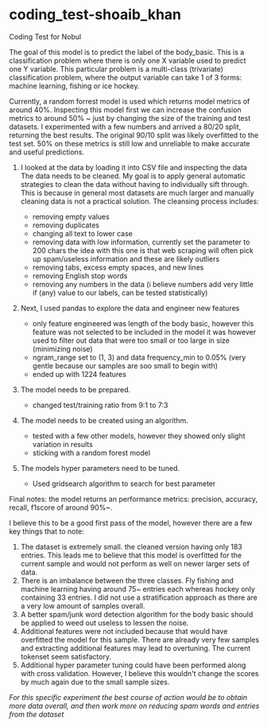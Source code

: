 # coding_test-shoaib_khan
Coding Test for Nobul

The goal of this model is to predict the label of the body_basic.
This is a classification problem where there is only one X variable used to predict one Y variable.
This particular problem is a multi-class (trivariate) classification problem, where the output variable can take 
1 of 3 forms: machine learning, fishing or ice hockey.

Currently, a random forrest model is used which returns model metrics of around 40%. 
Inspecting this model first we can increase the confusion metrics to around 50% ~ just by changing
the size of the training and test datasets. I experimented with a few numbers and arrived a 80/20
split, returning the best results. The original 90/10 split was likely overfitted to the test set.
50% on these metrics is still low and unreliable to make accurate and useful predictions. 

1. I looked at the data by loading it into CSV file and inspecting the data
    The data needs to be cleaned. My goal is to apply general automatic strategies to clean the data 
    without having to individually sift through. This is because in general most datasets are much larger
    and manually cleaning data is not a practical solution. 
    The cleansing process includes:
    - removing empty values
    - removing duplicates
    - changing all text to lower case
    - removing data with low information, currently set the parameter to 200 chars
        the idea with this one is that web scraping will often pick up spam/useless information and these are likely outliers
    - removing tabs, excess empty spaces, and new lines
    - removing English stop words
    - removing any numbers in the data (i believe numbers add very little if (any) value to our labels, can be tested statistically)

2. Next, I used pandas to explore the data and engineer new features
    - only feature engineered was length of the body basic, however this feature was not selected to be included in the model
     it was however used to filter out data that were too small or too large in size (minimizing noise)
     - ngram_range set to (1, 3) and data frequency_min to 0.05% (very gentle because our samples are soo small to begin with)
     - ended up with 1224 features

3. The model needs to be prepared.
    - changed test/training ratio from 9:1 to 7:3

4. The model needs to be created using an algorithm.
    - tested with a few other models, however they showed only slight variation in results
    - sticking with a random forest model

5. The models hyper parameters need to be tuned.
    - Used gridsearch algorithm to search for best parameter

Final notes: the model returns an performance metrics: precision, accuracy, recall, f1score of around 90%~.

I believe this to be a good first pass of the model, however there are a few key things that to note:
1. The dataset is extremely small. the cleaned version having only 183 entries. This leads me to believe that this model
    is overfitted for the current sample and would not perform as well on newer larger sets of data.
2. There is an imbalance between the three classes. Fly fishing and machine learning having around 75~ entries each whereas
    hockey only containing 33 entries. I did not use a stratification approach as there are a very low amount of samples overall.
3. A better spam/junk word detection algorithm for the body basic should be applied to weed out useless to lessen the noise.
4. Additional features were not included because that would have overfitted the model for this sample. There are already very few
    samples and extracting additional features may lead to overtuning. The current tokenset seem satisfactory.
5. Additional hyper parameter tuning could have been performed along with cross validation. However, I believe this wouldn't change the
    scores by much again due to the small sample sizes.

*For this specific experiment the best course of action would be to obtain more data overall, and then work more on reducing spam words
    and entries from the dataset*  
